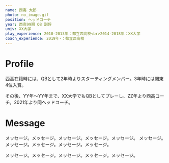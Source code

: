 ```yaml
---
name: 西高 太郎
photo: no_image.gif
position: ヘッドコーチ
year: 西高99期 QB 副将
univ: XX大学
play_experience: 2010-2013年：都立西高校<br>2014-2018年：XX大学
coach_experience: 2019年-：都立西高校
---
```


# Profile

西高在籍時には、QBとして2年時よりスターティングメンバー。3年時には関東4位入賞。

その後、YY年〜YY年まで、XX大学でもQBとしてプレーし、ZZ年より西高コーチ。2021年より同ヘッドコーチ。

# Message

メッセージ。メッセージ。メッセージ。メッセージ。メッセージ。
メッセージ。メッセージ。メッセージ。メッセージ。メッセージ。

メッセージ。メッセージ。メッセージ。メッセージ。メッセージ。
